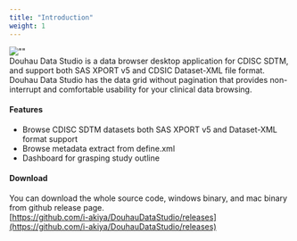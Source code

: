 ```yaml
---
title: "Introduction"
weight: 1
---
```

![""](images/icon.png)  
Douhau Data Studio is a data browser desktop application for CDISC SDTM, and support both SAS XPORT v5 and CDSIC Dataset-XML file format.
Douhau Data Studio has the data grid without pagination that provides non-interrupt and comfortable usability for your clinical data browsing.

#### Features
- Browse CDISC SDTM datasets both SAS XPORT v5 and Dataset-XML format support  
- Browse metadata extract from define.xml  
- Dashboard for grasping study outline  

#### Download
You can download the whole source code, windows binary, and mac binary from github release page.  
[https://github.com/i-akiya/DouhauDataStudio/releases](https://github.com/i-akiya/DouhauDataStudio/releases)
